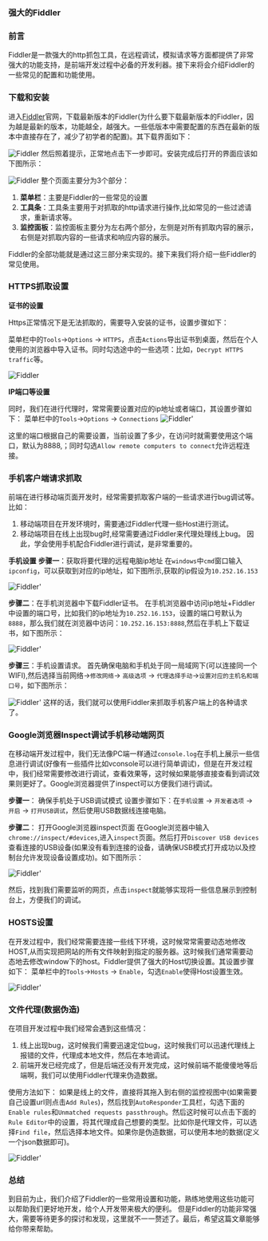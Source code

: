 ### 强大的Fiddler

### 前言
Fiddler是一款强大的http抓包工具，在远程调试，模拟请求等方面都提供了非常强大的功能支持，是前端开发过程中必备的开发利器。接下来将会介绍Fiddler的一些常见的配置和功能使用。


### 下载和安装
进入[Fiddler](https://www.telerik.com/fiddler)官网，下载最新版本的Fiddler(为什么要下载最新版本的Fiddler，因为越是最新的版本，功能越全，越强大。一些低版本中需要配置的东西在最新的版本中直接存在了，减少了初学者的配置)。其下载界面如下：

![Fiddler](/Home/assets/tools/Fiddler1.png)
然后照着提示，正常地点击下一步即可。安装完成后打开的界面应该如下图所示：

![Fiddler](/Home/assets/tools/Fiddler2.png)
整个页面主要分为3个部分：
1. **菜单栏**：主要是Fiddler的一些常见的设置
2. **工具条**：工具条主要用于对抓取的http请求进行操作,比如常见的一些过滤请求，重新请求等。
3. **监控面板**：监控面板主要分为左右两个部分，左侧是对所有抓取内容的展示，右侧是对抓取内容的一些请求和响应内容的展示。

Fiddler的全部功能就是通过这三部分来实现的。接下来我们将介绍一些Fiddler的常见使用。

### HTTPS抓取设置
**证书的设置**

Https正常情况下是无法抓取的，需要导入安装的证书，设置步骤如下：

菜单栏中的`Tools`->`Options` -> `HTTPS`，点击`Actions`导出证书到桌面，然后在个人使用的浏览器中导入证书。同时勾选途中的一些选项：比如，`Decrypt HTTPS traffic`等。

![Fiddler](/Home/assets/tools/Fiddler3.png)

**IP端口等设置**

同时，我们在进行代理时，常常需要设置对应的ip地址或者端口，其设置步骤如下：
菜单栏中的`Tools`->`Options` -> `Connections`
![Fiddler](/Home/assets/tools/Fiddler4.png)'

这里的端口根据自己的需要设置，当前设置了多少，在访问时就需要使用这个端口，默认为8888,；同时勾选`Allow remote computers to connect`允许远程连接。

### 手机客户端请求抓取
前端在进行移动端页面开发时，经常需要抓取客户端的一些请求进行bug调试等。比如：
1. 移动端项目在开发环境时，需要通过Fiddler代理一些Host进行测试。
2. 移动端项目在线上出现bug时,经常需要通过Fiddler来代理处理线上bug。
因此，学会使用手机配合Fiddler进行调试，是非常重要的。

**手机设置**
**步骤一**：获取将要代理的远程电脑ip地址
在`windows`中`cmd`窗口输入`ipconfig`，可以获取到对应的ip地址，如下图所示,获取的ip假设为`10.252.16.153`

![Fiddler](/Home/assets/tools/Fiddler5.png)'

**步骤二**：在手机浏览器中下载Fiddler证书。
在手机浏览器中访问ip地址+Fiddler中设置的端口号，比如我们的ip地址为`10.252.16.153`，设置的端口号默认为`8888`，那么我们就在浏览器中访问：`10.252.16.153:8888`,然后在手机上下载证书，如下图所示：

![Fiddler](/Home/assets/tools/Fiddler6.jpg)'

**步骤三**：手机设置请求。
首先确保电脑和手机处于同一局域网下(可以连接同一个WIFI),然后选择当前网络->`修改网络`-> `高级选项` -> `代理选择手动`->`设置对应的主机名和端口号`，如下图所示：

![Fiddler](/Home/assets/tools/Fiddler7.jpg)'
这样的话，我们就可以使用Fiddler来抓取手机客户端上的各种请求了。

### Google浏览器Inspect调试手机移动端网页
在移动端开发过程中，我们无法像PC端一样通过`console.log`在手机上展示一些信息进行调试(好像有一些插件比如vconsole可以进行简单调试)，但是在开发过程中，我们经常需要修改进行调试，查看效果等，这时候如果能够直接查看到调试效果则更好了。Google浏览器提供了inspect可以方便我们进行调试。

**步骤一**： 确保手机处于USB调试模式
设置步骤如下：在`手机设置` -> `开发者选项` -> `开启` -> `打开USB调试`，然后使用USB数据线连接电脑。

**步骤二**： 打开Google浏览器inspect页面
在Google浏览器中输入`chrome://inspect/#devices`,进入`inspect`页面。然后打开`Discover USB devices`查看连接的USB设备(如果没有看到连接的设备，请确保USB模式打开成功以及控制台允许发现设备设置成功)。如下图所示：

![Fiddler](/Home/assets/tools/Fiddler8.png)'

然后，找到我们需要监听的网页，点击`inspect`就能够实现将一些信息展示到控制台上，方便我们的调试。

### HOSTS设置
在开发过程中，我们经常需要连接一些线下环境，这时候常常需要动态地修改HOST,从而实现把网站的所有文件映射到指定的服务器。这时候我们通常需要动态地去修改window下的host。Fiddler提供了强大的Host切换设置。其设置步骤如下：
菜单栏中的`Tools`->`Hosts` -> `Enable`，勾选`Enable`使得Host设置生效。

![Fiddler](/Home/assets/tools/Fiddler9.png)'

### 文件代理(数据伪造)
在项目开发过程中我们经常会遇到这些情况：
1. 线上出现bug，这时候我们需要迅速定位bug，这时候我们可以迅速代理线上报错的文件，代理成本地文件，然后在本地调试。
2. 前端开发已经完成了，但是后端还没有开发完成，这时候前端不能傻傻地等后端啊，我们可以使用Fiddler代理来伪造数据。

使用方法如下：
如果是线上的文件，直接将其拖入到右侧的监控视图中(如果需要自己设置url则点击`Add Rules`)，然后找到`AutoResponder`工具栏，勾选下面的`Enable rules`和`Unmatched requests passthrough`。然后这时候可以点击下面的`Rule Editor`中的设置，将其代理成自己想要的类型。比如你是代理文件，可以选择`Find file`，然后选择本地文件。如果你是伪造数据，可以使用本地的数据(定义一个json数据即可)。

![Fiddler](/Home/assets/tools/Fiddler10.png)'

### 总结
到目前为止，我们介绍了Fiddler的一些常用设置和功能，熟练地使用这些功能可以帮助我们更好地开发，给个人开发带来极大的便利。
但是Fiddler的功能非常强大，需要等待更多的探讨和发现，这里就不一一赘述了。最后，希望这篇文章能够给你带来帮助。